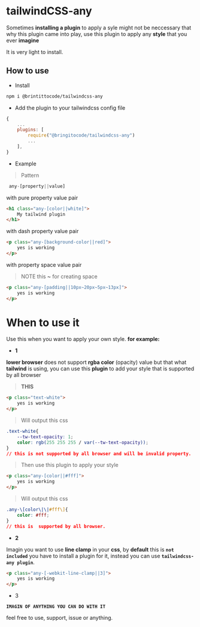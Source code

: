 # tailwindCSS-any
Sometimes **installing a plugin** to apply a syle might not be neccessary that why this plugin came into play, use this plugin to apply any **style** that you ever **imagine**

It is very light to install.

## **How to use**

* Install
```bash
npm i @brintittocode/tailwindcss-any
```

* Add the plugin to your tailwindcss config file
```js
{
    ...
    plugins: [
        require("@bringitocode/tailwindcss-any")
        ...
    ],
}
```
* Example

> Pattern

```js
 any-[property||value]
 ```

with pure property value pair
```html
<h1 class="any-[color||white]">
    My tailwind plugin
</h1>
```

with dash property value pair
```html
<p class="any-[background-color||red]">
    yes is working
</p>
```

with property space value pair
>NOTE this **~** for creating space
```html
<p class="any-[padding||10px~20px~5px~13px]">
    yes is working
</p>
```

# **When to use it**
Use this when you want to apply your own style. **for example:**

* **1**

**lower browser** does not support **rgba color** (opacity) value but that what **tailwind** is using, you can use this **plugin** to add your style that is supported by all browser

>**THIS**
```html
<p class="text-white">
    yes is working
</p>
```
>Will output this css
```css
.text-white{
    --tw-text-opacity: 1;
    color: rgb(255 255 255 / var(--tw-text-opacity));
}
// this is not supported by all browser and will be invalid property.
```
>Then use this plugin to apply your style
```html
<p class="any-[color||#fff]">
    yes is working
</p>
```
>Will output this css
```css
.any-\[color\|\|#fff\]{
    color: #fff;
}
// this is  supported by all browser.
```

* **2**

Imagin you want to use **line clamp** in your **css**, by **default** this is **`not included`** you have to install a plugin for it, instead you can use **`tailwindcss-any plugin`**.
```html
<p class="any-[-webkit-line-clamp||3]">
    yes is working
</p>
```

* 3

**`IMAGIN OF ANYTHING YOU CAN DO WITH IT`**

feel free to use, support, issue or anything.
